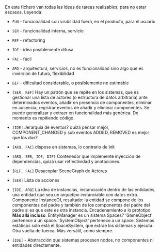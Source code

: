 En este fichero van todas las ideas de tareas realizables, para no estar escasos.
Leyenda:
- `FUN` - funcionalidad con visibilidad fuera, en el producto, para el usuario
- `SER` - funcionalidad interna, servicio
- `REF` - refactoring
- `IDE` - idea posiblemente difusa
- `FAC` - fácil
- `ARQ` - arquitectura, servicios, no es funcionalidad sino algo que es inversión de futuro, flexibilidad
- `DIF` - dificultad considerable, o posiblemente no estimable

- `[SER, REF]` Hay un patrón que se repite en los sistemas, que es gestionar una lista de actores (o estructura de datos arbitraria) ante determinados eventos, añadir en presencia de componentes, eliminar en ausencia, registrar eventos de añadir y eliminar componentes. Se puede generalizar y extraer en funcionalidad más genérica. De momento es repitiendo código.
- `[IDE]` Jerarquía de eventos? quizá pensar mejor, COMPONENT_CHANGED y sub eventos ADDED, REMOVED es mejor que los dos? 
- `[ARQ, FAC]` dispose en sistemas, lo contrario de init
- `[ARQ, SER, IDE, DIF]` Contenedor que implemente inyección de dependencias, quizá usar reflectividad y anotaciones.
- `[REF, FAC]` Desacoplar SceneGraph de Actores
- `[SER]` Lista de acciones
- `[IDE, ARQ]` La idea de instancias, instanciación dentro de las entidades, una entidad que sea un arquetipo instanciable con datos extra. Componente InstanceOf, resultado: la entidad se compone de los componentes del padre y también de los componentes del padre del padre si es que este es otra instancia. Encadenamiento a lo prototipo.
**Más allá incluso**: EntityManager es un sistema
Spaces? 'GameObject' pertenece a un space. 'SystemObject' pertenece a un space. Sistemas estáticos sólo está el SpaceSystem, que extrae los sistemas y ejecuta. Otra vuelta de tuerca. Más versátil, como siempre.  
- `[IDE]` - Abstracción que sistemas procesen nodos, no componentes ni entidades directamente.